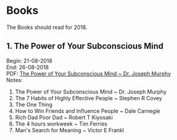 # Books
The Books should read for 2018.

## 1. The Power of Your Subconscious Mind
Begin: 21-08-2018</br>
End: 26-08-2018</br>
PDF: [The Power of Your Subconscious Mind ~ Dr. Joseph Murphy](https://www.law-of-attraction-haven.com/support-files/power-subconscious-mind.pdf)
</br>
Notes:</br>
1. The Power of Your Subconscious Mind ~ Dr. Joseph Murphy
2. The 7 Habits of Highly Effective People ~ Stephen R Covey
3. The One Thing
4. How to Win Friends and Influence People ~ Dale Carnegie
5. Rich Dad Poor Dad ~ Robert T Kiyosaki
6. The 4 hours workweek ~ Tim Ferries
7. Man's Search for Meaning ~ Victor E Frankl
